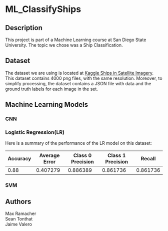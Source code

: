 # ML_ClassifyShips
## Description
 This project is part of a Machine Learning course at San Diego State University. The topic we chose was a Ship Classification.
## Dataset
 The dataset we are using is located at [Kaggle Ships in Satellite Imagery](https://www.kaggle.com/rhammell/ships-in-satellite-imagery). This dataset contains 4000 png files, with the same resolution. Moreover, to simplify processing, the dataset contains a JSON file with data and the ground truth labels for each image in the set.
## Machine Learning Models
### CNN
### Logistic Regression(LR)
Here is a summary of the performance of the LR model on this dataset:

| Accuracy | Average Error | Class 0 Precision | Class 1 Precision | Recall |
| --------------- | --------------- | --------------- | --------------- | --------------- |
| 0.88 | 0.407279 | 0.886389 | 0.861736 | 0.861736 |

### SVM
## Authors
Max Ramacher \
Sean Tonthat \
Jaime Valero 
